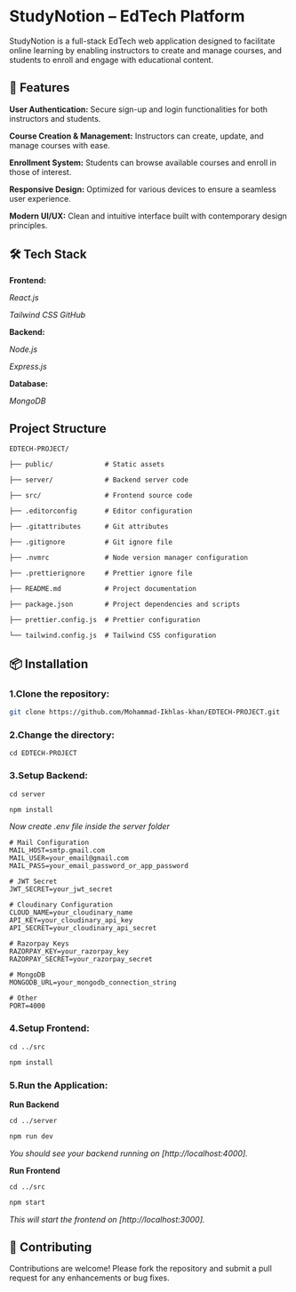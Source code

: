 # StudyNotion – EdTech Platform

StudyNotion is a full-stack EdTech web application designed to facilitate online learning by enabling instructors to create and manage courses, and students to enroll and engage with educational content.



## 🚀 Features

**User Authentication:** Secure sign-up and login functionalities for both instructors and students.

**Course Creation & Management:** Instructors can create, update, and manage courses with ease.

**Enrollment System:** Students can browse available courses and enroll in those of interest.

**Responsive Design:** Optimized for various devices to ensure a seamless user experience.

**Modern UI/UX:** Clean and intuitive interface built with contemporary design principles.


## 🛠️ Tech Stack

**Frontend:**

*React.js*

*Tailwind CSS​*
*GitHub*

**Backend:**

*Node.js*

*Express.js​*

**Database:**

*MongoDB​*

## Project Structure 

```
EDTECH-PROJECT/

├── public/             # Static assets

├── server/             # Backend server code

├── src/                # Frontend source code

├── .editorconfig       # Editor configuration

├── .gitattributes      # Git attributes

├── .gitignore          # Git ignore file

├── .nvmrc              # Node version manager configuration

├── .prettierignore     # Prettier ignore file

├── README.md           # Project documentation

├── package.json        # Project dependencies and scripts

├── prettier.config.js  # Prettier configuration

└── tailwind.config.js  # Tailwind CSS configuration
```

## 📦 Installation

### 1.Clone the repository:
```bash
git clone https://github.com/Mohammad-Ikhlas-khan/EDTECH-PROJECT.git
```
### 2.Change the directory:
```
cd EDTECH-PROJECT
```

### 3.Setup Backend:
```
cd server
```
```bash
npm install
```
*Now create .env file inside the server folder*
```
# Mail Configuration
MAIL_HOST=smtp.gmail.com
MAIL_USER=your_email@gmail.com
MAIL_PASS=your_email_password_or_app_password

# JWT Secret
JWT_SECRET=your_jwt_secret

# Cloudinary Configuration
CLOUD_NAME=your_cloudinary_name
API_KEY=your_cloudinary_api_key
API_SECRET=your_cloudinary_api_secret

# Razorpay Keys
RAZORPAY_KEY=your_razorpay_key
RAZORPAY_SECRET=your_razorpay_secret

# MongoDB
MONGODB_URL=your_mongodb_connection_string

# Other
PORT=4000
```
### 4.Setup Frontend:
```
cd ../src
```
```bash
npm install
```
### 5.Run the Application:
**Run Backend**
```
cd ../server
```
```bash
npm run dev
```
*You should see your backend running on [http://localhost:4000].*

**Run Frontend**
```
cd ../src
```
```bash
npm start
```
*This will start the frontend on [http://localhost:3000].*

## 🤝 Contributing

Contributions are welcome! Please fork the repository and submit a pull request for any enhancements or bug fixes.
